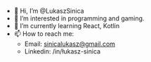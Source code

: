 - 👋 Hi, I’m @LukaszSinica
- 👀 I’m interested in programming and gaming.
- 🌱 I’m currently learning React, Kotlin
- 📫 How to reach me: 
     - Email: sinicalukasz@gmail.com
     - Linkedin: /in/łukasz-sinica
<!---
LukaszSinica/LukaszSinica is a ✨ special ✨ repository because its `README.md` (this file) appears on your GitHub profile.
You can click the Preview link to take a look at your changes.
--->
